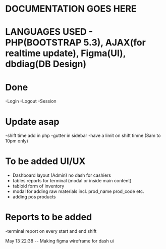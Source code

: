 # DOCUMENTATION GOES HERE 

# LANGUAGES USED - PHP(BOOTSTRAP 5.3), AJAX(for realtime update), Figma(UI), dbdiag(DB Design)

# Done
-Login 
-Logout
-Session

# Update asap
-shift time add in php
-gutter in sidebar
-have a limit on shift timne (8am to 10pm only)

# To be added UI/UX
- Dashboard layout (Admin) no dash for cashiers
- tables reports for terminal (modal or inside main content)
- tabloid form of inventory
- modal for adding raw materials incl. prod_name prod_code etc.
- adding pos products

# Reports to be added
-terminal report on every start and end shift

May 13 22:38 -- Making figma wireframe for dash ui
